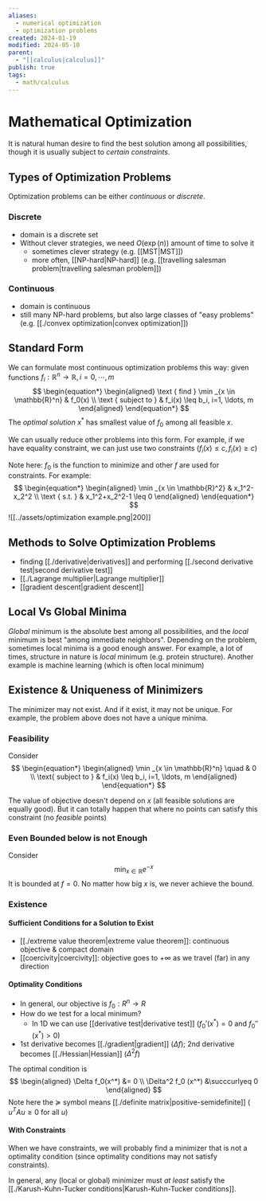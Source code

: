 ```yaml
---
aliases:
  - numerical optimization
  - optimization problems
created: 2024-01-19
modified: 2024-05-10
parent:
  - "[[calculus|calculus]]"
publish: true
tags:
  - math/calculus
---
```

# Mathematical Optimization
It is natural human desire to find the best solution among all possibilities,
though it is usually subject to *certain constraints*.

## Types of Optimization Problems
Optimization problems can be either *continuous* or *discrete*.
### Discrete
  - domain is a discrete set
  - Without clever strategies, we need $O(\exp(n))$ amount of time to solve it
    - sometimes clever strategy (e.g. [[MST|MST]])
    - more often, [[NP-hard|NP-hard]] (e.g. [[travelling salesman problem|travelling salesman problem]])
### Continuous
  - domain is continuous
  - still many NP-hard problems, but also large classes of "easy problems" (e.g. [[./convex optimization|convex optimization]])

## Standard Form
We can formulate most continuous optimization problems this way:
given functions  $f_i: \mathbb{R}^n \rightarrow \mathbb{R}, i = 0, \cdots, m$
$$
    \begin{equation*}
    \begin{aligned}
    \text { find } \min _{x \in \mathbb{R}^n} & f_0(x) \\
    \text { subject to } & f_i(x) \leq b_i, i=1, \ldots, m
    \end{aligned}
    \end{equation*}
$$
The _optimal solution_ $x^*$ has smallest value of $f_0$ among all feasible $x$.

We can usually reduce other problems into this form.
For example, if we have equality constraint, we can just use two constraints ($f_i(x) \le c, f_i(x) \ge c$)

Note here: $f_0$ is the function to minimize and other $f$ are used for constraints.
For example:
$$
\begin{equation*}
\begin{aligned}
\min _{x \in \mathbb{R}^2} & x_1^2-x_2^2 \\
\text { s.t. } & x_1^2+x_2^2-1 \leq 0
\end{aligned}
\end{equation*}
$$
![[../assets/optimization example.png|200]]

## Methods to Solve Optimization Problems
- finding [[./derivative|derivatives]] and performing [[./second derivative test|second derivative test]]
- [[./Lagrange multiplier|Lagrange multiplier]]
- [[gradient descent|gradient descent]]

## Local Vs Global Minima
_Global_ minimum is the absolute best among all possibilities,
and the _local_ minimum is best "among immediate neighbors".
Depending on the problem, sometimes local minima is a good enough answer.
For example, a lot of times, structure in nature is _local_ minimum (e.g. protein structure).
Another example is machine learning (which is often local minimum)

## Existence & Uniqueness of Minimizers
The minimizer may not exist. And if it exist, it may not be unique.
For example, the problem above does not have a unique minima.

### Feasibility
Consider
$$
\begin{equation*}
\begin{aligned}
\min _{x \in \mathbb{R}^n} \quad & 0 \\
\text{ subject to } & f_i(x) \leq b_i, i=1, \ldots, m
\end{aligned}
\end{equation*}
$$

The value of objective doesn't depend on $x$ (all feasible solutions are equally good).
But it can totally happen that where no points can satisfy this constraint (no _feasible_ points)

### Even Bounded below is not Enough
Consider
$$\min _{x \in \mathbb{R}} e^{-x}$$
It is bounded at $f = 0$. No matter how big $x$ is, we never achieve the bound.

### Existence
#### Sufficient Conditions for a Solution to Exist
- [[./extreme value theorem|extreme value theorem]]: continuous objective & compact domain
- [[coercivity|coercivity]]: objective goes to $+\infty$ as we travel (far) in any direction

#### Optimality Conditions
- In general, our objective is $f_0: R^n \rightarrow R$
- How do we test for a local minimum?
  - In 1D we can use [[derivative test|derivative test]] ($f_0'(x^*) = 0$ and $f_0''(x^*) > 0$)
- 1st derivative becomes [[./gradient|gradient]] ($\Delta f$); 2nd derivative becomes [[./Hessian|Hessian]] ($\Delta^2 f$)

The optimal condition is
$$
  \begin{aligned}
  \Delta f_0(x^*) &= 0 \\
  \Delta^2 f_0 (x^*) &\succcurlyeq 0
  \end{aligned}
$$
  Note here the $\succcurlyeq$ symbol means [[./definite matrix|positive-semidefinite]] ( $u^TAu \ge 0 \text{ for all } u$)

#### With Constraints
When we have constraints, we will probably find a minimizer that is not a optimality condition (since optimality conditions may not satisfy constraints).

In general, any (local or global) minimizer must _at least_ satisfy the [[./Karush-Kuhn-Tucker conditions|Karush-Kuhn-Tucker conditions]].